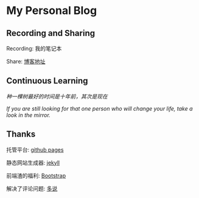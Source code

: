 # My Personal Blog

## Recording and Sharing

Recording: 我的笔记本

Share: [博客地址](http://mapan1984.github.io)

## Continuous Learning

*种一棵树最好的时间是十年前，其次是现在*

*If you are still looking for that one person who will change your life, take a look in the mirror.*

## Thanks

托管平台: [github pages](https://pages.github.com/)

静态网站生成器: [jekyll](https://jekyllrb.com/)

前端渣的福利: [Bootstrap](http://getbootstrap.com/)

解决了评论问题: [多说](http://duoshuo.com/)
